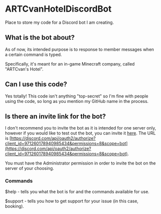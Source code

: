 # ARTCvanHotelDiscordBot
Place to store my code for a Discord bot I am creating.

## What is the bot about?
As of now, its intended purpose is to response to member messages when a certain command is typed.

Specifically, it's meant for an in-game Minecraft company, called "ARTCvan's Hotel".

## Can I use this code?
Yes totally! This code isn't anything "top-secret" so I'm fine with people using the code, so long as you mention my GitHub name in the process.

## Is there an invite link for the bot?
I don't recommend you to invite the bot as it is intended for one server only, however if you would like to test out the bot, you can invite it [here](https://discord.com/api/oauth2/authorize?client_id=971260178940985434&permissions=8&scope=bot). The URL is [https://discord.com/api/oauth2/authorize?client_id=971260178940985434&permissions=8&scope=bot](https://discord.com/api/oauth2/authorize?client_id=971260178940985434&permissions=8&scope=bot).

You must have the Administrator permission in order to invite the bot on the server of your choosing.

### Commands
$help - tells you what the bot is for and the commands available for use.

$support - tells you how to get support for your issue (in this case, booking).
